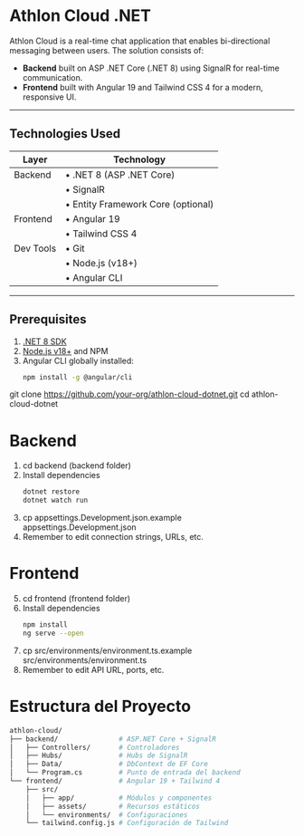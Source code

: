 # Athlon Cloud .NET
Athlon Cloud is a real-time chat application that enables bi-directional messaging between users. The solution consists of:

- **Backend** built on ASP .NET Core (.NET 8) using SignalR for real-time communication.
- **Frontend** built with Angular 19 and Tailwind CSS 4 for a modern, responsive UI.

---

## Technologies Used

| Layer      | Technology                                |
|------------|-------------------------------------------|
| Backend    | • .NET 8 (ASP .NET Core)  
|            | • SignalR                                 |
|            | • Entity Framework Core (optional)        |
| Frontend   | • Angular 19  
|            | • Tailwind CSS 4                          |
| Dev Tools  | • Git  
|            | • Node.js (v18+)  
|            | • Angular CLI                             |

---

## Prerequisites
1. [.NET 8 SDK](https://dotnet.microsoft.com/download)  
2. [Node.js v18+](https://nodejs.org/) and NPM  
3. Angular CLI globally installed:  
   ```bash
   npm install -g @angular/cli

git clone https://github.com/your-org/athlon-cloud-dotnet.git
cd athlon-cloud-dotnet

# Backend
1. cd backend (backend folder)
2.  Install dependencies
    ```bash
    dotnet restore
    dotnet watch run
3. cp appsettings.Development.json.example appsettings.Development.json
4. Remember to edit connection strings, URLs, etc.

# Frontend
5. cd frontend (frontend folder)
6.  Install dependencies
    ```bash
    npm install
    ng serve --open
7. cp src/environments/environment.ts.example src/environments/environment.ts
8. Remember to edit API URL, ports, etc.

# Estructura del Proyecto
```bash
athlon-cloud/
├── backend/               # ASP.NET Core + SignalR  
│   ├── Controllers/       # Controladores  
│   ├── Hubs/              # Hubs de SignalR  
│   ├── Data/              # DbContext de EF Core  
│   └── Program.cs         # Punto de entrada del backend  
└── frontend/              # Angular 19 + Tailwind 4  
    ├── src/  
    │   ├── app/           # Módulos y componentes  
    │   ├── assets/        # Recursos estáticos  
    │   └── environments/  # Configuraciones  
    └── tailwind.config.js # Configuración de Tailwind  

